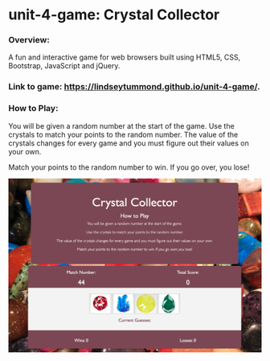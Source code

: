 # unit-4-game: Crystal Collector

### Overview:

A fun and interactive game for web browsers built using HTML5, CSS, Bootstrap, JavaScript and jQuery.

### Link to game: https://lindseytummond.github.io/unit-4-game/.

### How to Play:

You will be given a random number at the start of the game. Use the crystals to match your points to the random number. The value of the crystals changes for every game and you must figure out their values on your own.

Match your points to the random number to win. If you go over, you lose!

<a href="https://lindseytummond.github.io/unit-4-game/" target="_blank">
  <img src="assets/images/crystal-collector.jpg">
</a>


